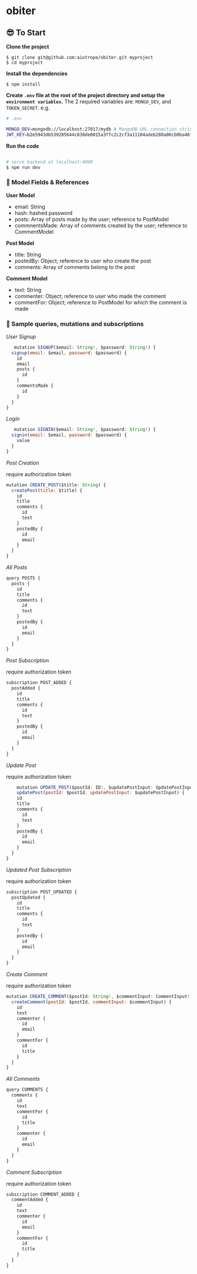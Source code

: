 # obiter

## 😎 To Start

**Clone the project**

```
$ git clone git@github.com:aiotrope/obiter.git myproject
$ cd myproject
```

**Install the dependencies**

```
$ npm install
```

**Create `.env` file at the root of the project directory and setup the `environment variables`.**
The 2 required variables are: `MONGO_DEV`, and `TOKEN_SECRET`.
e.g.

```bash
# .env

MONGO_DEV=mongodb://localhost:27017/mydb # MongoDB URL connection string
JWT_KEY=b2e5943db539285644c838de0015a3ffc2c2cf3a11104adeb280a06cb0ba46f3fc70503d7b5a4d66362050ff01236161 # as secret key
```

**Run the code**

```bash

# serve backend at localhost:4000
$ npm run dev
```

### 🤖 Model Fields & References

**User Model**

- email: String
- hash: hashed password
- posts: Array of posts made by the user; reference to PostModel
- commnentsMade: Array of comments created by the user; reference to CommentModel

**Post Model**

- title: String
- postedBy: Object; reference to user who create the post
- comments: Array of comments belong to the post

**Comment Model**

- text: String
- commenter: Object; reference to user who made the comment
- commentFor: Object; reference to PostModel for which the comment is made

### 🧩 Sample queries, mutations and subscriptions

_User Signup_

```js
   mutation SIGNUP($email: String!, $password: String!) {
  signup(email: $email, password: $password) {
    id
    email
    posts {
      id
    }
    commentsMade {
      id
    }
  }
}

```

_Login_

```js
   mutation SIGNIN($email: String!, $password: String!) {
  signin(email: $email, password: $password) {
    value
  }
}

```

_Post Creation_

require authorization token

```js
mutation CREATE_POST($title: String) {
  createPost(title: $title) {
    id
    title
    comments {
      id
      text
    }
    postedBy {
      id
      email
    }
  }
}

```

_All Posts_

```js
query POSTS {
  posts {
    id
    title
    comments {
      id
      text
    }
    postedBy {
      id
      email
    }
  }
}

```

_Post Subscription_

require authorization token

```js
subscription POST_ADDED {
  postAdded {
    id
    title
    comments {
      id
      text
    }
    postedBy {
      id
      email
    }
  }
}

```

_Update Post_

require authorization token

```js
    mutation UPDATE_POST($postId: ID!, $updatePostInput: UpdatePostInput!) {
    updatePost(postId: $postId, updatePostInput: $updatePostInput) {
    id
    title
    comments {
      id
      text
    }
    postedBy {
      id
      email
    }
  }
}

```

_Updated Post Subscription_

require authorization token

```js
subscription POST_UPDATED {
  postUpdated {
    id
    title
    comments {
      id
      text
    }
    postedBy {
      id
      email
    }
  }
}

```

_Create Comment_

require authorization token

```js
mutation CREATE_COMMENT($postId: String!, $commentInput: CommentInput!) {
  createComment(postId: $postId, commentInput: $commentInput) {
    id
    text
    commenter {
      id
      email
    }
    commentFor {
      id
      title
    }
  }
}

```

_All Comments_

```js
query COMMENTS {
  comments {
    id
    text
    commentFor {
      id
      title
    }
    commenter {
      id
      email
    }
  }
}

```

_Comment Subscription_

require authorization token

```js
subscription COMMENT_ADDED {
  commentAdded {
    id
    text
    commenter {
      id
      email
    }
    commentFor {
      id
      title
    }
  }
}


```
